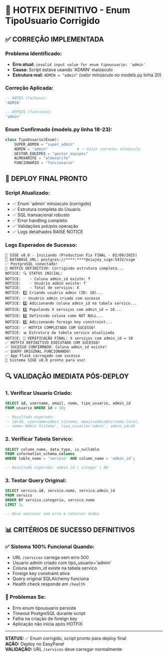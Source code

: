 # 🎯 HOTFIX DEFINITIVO - Enum TipoUsuario Corrigido

## ✅ CORREÇÃO IMPLEMENTADA

### **Problema Identificado:**
- **Erro atual:** `invalid input value for enum tipousuario: 'admin'` 
- **Causa:** Script estava usando 'ADMIN' maiúsculo
- **Estrutura real:** `ADMIN = "admin"` (valor minúsculo no models.py linha 20)

### **Correção Aplicada:**
```sql
-- ANTES (falhava):
'ADMIN'

-- DEPOIS (funciona):
'admin'
```

### **Enum Confirmado (models.py linha 18-23):**
```python
class TipoUsuario(Enum):
    SUPER_ADMIN = "super_admin" 
    ADMIN = "admin"             # ✅ Valor correto: minúsculo
    GESTOR_EQUIPES = "gestor_equipes"
    ALMOXARIFE = "almoxarife"
    FUNCIONARIO = "funcionario"
```

## 🚀 DEPLOY FINAL PRONTO

### **Script Atualizado:**
- ✅ Enum 'admin' minúsculo (corrigido)
- ✅ Estrutura completa do Usuario
- ✅ SQL transacional robusto  
- ✅ Error handling completo
- ✅ Validações pré/pós operação
- ✅ Logs detalhados RAISE NOTICE

### **Logs Esperados de Sucesso:**
```
🚀 SIGE v8.0 - Iniciando (Production Fix FINAL - 02/09/2025)
📍 DATABASE_URL: postgres://****:****@viajey_sige:5432/sige
✅ PostgreSQL conectado!
🔧 HOTFIX DEFINITIVO: Corrigindo estrutura completa...
NOTICE: 🔍 STATUS INICIAL:
NOTICE:    - Coluna admin_id existe: f
NOTICE:    - Usuário admin existe: f  
NOTICE:    - Total de serviços: X
NOTICE: 1️⃣ Criando usuário admin (ID: 10)...
NOTICE: ✅ Usuário admin criado com sucesso
NOTICE: 2️⃣ Adicionando coluna admin_id na tabela servico...
NOTICE: 3️⃣ Populando X serviços com admin_id = 10...
NOTICE: 4️⃣ Definindo coluna como NOT NULL...
NOTICE: 5️⃣ Adicionando foreign key constraint...
NOTICE: ✅ HOTFIX COMPLETADO COM SUCESSO!
NOTICE: 📊 Estrutura da tabela servico atualizada
NOTICE: 🎯 VERIFICAÇÃO FINAL: X serviços com admin_id = 10
✅ HOTFIX DEFINITIVO EXECUTADO COM SUCESSO!
✅ SUCESSO CONFIRMADO: Coluna admin_id existe!
✅ QUERY ORIGINAL FUNCIONANDO!
✅ App Flask carregado com sucesso
🎯 Sistema SIGE v8.0 pronto para uso!
```

## 🔍 VALIDAÇÃO IMEDIATA PÓS-DEPLOY

### **1. Verificar Usuario Criado:**
```sql
SELECT id, username, email, nome, tipo_usuario, admin_id 
FROM usuario WHERE id = 10;

-- Resultado esperado:
-- id=10, username=admin_sistema, email=admin@sistema.local, 
-- nome='Admin Sistema', tipo_usuario='admin', admin_id=10
```

### **2. Verificar Tabela Servico:**
```sql
SELECT column_name, data_type, is_nullable 
FROM information_schema.columns 
WHERE table_name = 'servico' AND column_name = 'admin_id';

-- Resultado esperado: admin_id | integer | NO
```

### **3. Testar Query Original:**
```sql
SELECT servico.id, servico.nome, servico.admin_id 
FROM servico 
ORDER BY servico.categoria, servico.nome 
LIMIT 3;

-- Deve executar sem erro e retornar dados
```

## 📊 CRITÉRIOS DE SUCESSO DEFINITIVOS

### **✅ Sistema 100% Funcional Quando:**
- URL `/servicos` carrega sem erro 500
- Usuario admin criado com tipo_usuario='admin'  
- Coluna admin_id existe na tabela servico
- Foreign key constraint ativa
- Query original SQLAlchemy funciona
- Health check responde em `/health`

### **🚨 Problemas Se:**
- Erro enum tipousuario persiste
- Timeout PostgreSQL durante script
- Falha na criação de foreign key
- Aplicação não inicia após HOTFIX

---

**STATUS:** ✅ Enum corrigido, script pronto para deploy final  
**AÇÃO:** Deploy no EasyPanel  
**VALIDAÇÃO:** URL `/servicos` deve carregar normalmente
